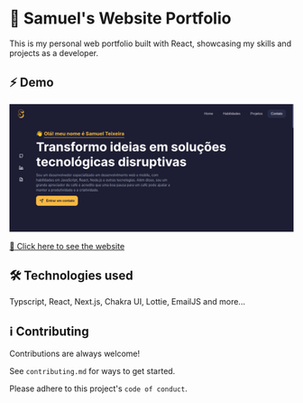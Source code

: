 # 🚀 Samuel's Website Portfolio

This is my personal web portfolio built with React, showcasing my skills and projects as a developer.
## ⚡️ Demo

![Logo](docs/preview.png)

[🔗 Click here to see the website](https://samuelmteixeira.vercel.app/)
## 🛠 Technologies used
Typscript, React, Next.js, Chakra UI, Lottie, EmailJS and more...

## ℹ️ Contributing

Contributions are always welcome!

See `contributing.md` for ways to get started.

Please adhere to this project's `code of conduct`.